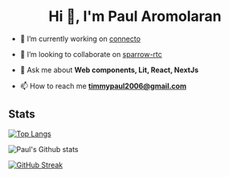 <h1 align="center">Hi 👋, I'm Paul Aromolaran</h1>

- 🔭 I’m currently working on [connecto](https://github.com/PaulAroo/connecto)

- 👯 I’m looking to collaborate on [sparrow-rtc](https://github.com/chase-moskal/sparrow-rtc)

- 💬 Ask me about **Web components, Lit, React, NextJs**

- 📫 How to reach me **timmypaul2006@gmail.com**

## Stats

[![Top Langs](https://github-readme-stats.vercel.app/api/top-langs/?username=paularoo&locale=en&layout=compact&theme=transparent&hide=jupyter%20notebook,html)](https://github.com/anuraghazra/github-readme-stats)

![Paul's Github stats](https://github-readme-stats.vercel.app/api?username=paularoo&show_icons=true&locale=en&theme=transparent)

[![GitHub Streak](https://streak-stats.demolab.com/?user=paularoo&theme=transparent)](https://git.io/streak-stats)
